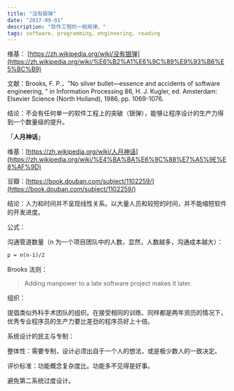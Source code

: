 ```yaml
---
title: "没有银弹"
date: "2017-09-01"
description: "软件工程的一般规律。"
tags: software, programming, engineering, reading
---
```


维基： [https://zh.wikipedia.org/wiki/没有银弹](https://zh.wikipedia.org/wiki/%E6%B2%A1%E6%9C%89%E9%93%B6%E5%BC%B9)

文献：Brooks, F. P.，"No silver bullet—essence and accidents of software engineering, " in Information Processing 86, H. J. Kugler, ed. Amsterdam: Elsevier Science (North Holland), 1986, pp. 1069-1076.

结论：不会有任何单一的软件工程上的突破（银弹），能够让程序设计的生产力得到一个数量级的提升。

「**人月神话**」

维基：[https://zh.wikipedia.org/wiki/人月神话](https://zh.wikipedia.org/wiki/%E4%BA%BA%E6%9C%88%E7%A5%9E%E8%AF%9D)

豆瓣：[https://book.douban.com/subject/1102259/](https://book.douban.com/subject/1102259/)

结论：人力和时间并不呈现线性关系。以大量人员和较短的时间，并不能缩短软件的开发进度。

公式：

沟通管道数量（n 为一个项目团队中的人数，显然，人数越多，沟通成本越大）：

```txt
p = n(n-1)/2
```

Brooks 法则：

> Adding manpower to a late software project makes it later.

组织：

提倡类似外科手术团队的组织。在接受相同的训练、同样都是两年资历的情况下，优秀专业程序员的生产力要比差劲的程序员好上十倍。

系统设计的民主与专制：

整体性：需要专制，设计必须出自于一个人的想法，或是极少数人的一致决定。

评价标准：功能概念复杂度比。功能多不见得是好事。

避免第二系统过度设计。
